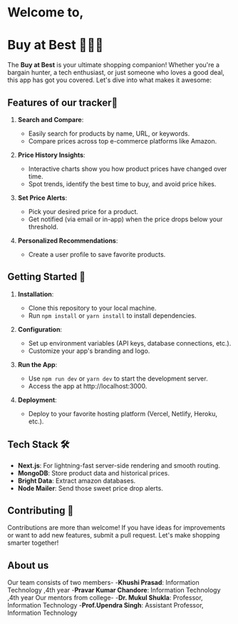 # Welcome to,
# Buy at Best 💸🛒✨

The **Buy at Best** is your ultimate shopping companion! Whether you're a bargain hunter, a tech enthusiast, or just someone who loves a good deal, this app has got you covered. Let's dive into what makes it awesome:

## Features of our tracker🌟

1. **Search and Compare**:
   - Easily search for products by name, URL, or keywords.
   - Compare prices across top e-commerce platforms like Amazon.

2. **Price History Insights**:
   - Interactive charts show you how product prices have changed over time.
   - Spot trends, identify the best time to buy, and avoid price hikes.

3. **Set Price Alerts**:
   - Pick your desired price for a product.
   - Get notified (via email or in-app) when the price drops below your threshold.

4. **Personalized Recommendations**:
   - Create a user profile to save favorite products.

## Getting Started 🚀

1. **Installation**:
   - Clone this repository to your local machine.
   - Run `npm install` or `yarn install` to install dependencies.

2. **Configuration**:
   - Set up environment variables (API keys, database connections, etc.).
   - Customize your app's branding and logo.

3. **Run the App**:
   - Use `npm run dev` or `yarn dev` to start the development server.
   - Access the app at http://localhost:3000.

4. **Deployment**:
   - Deploy to your favorite hosting platform (Vercel, Netlify, Heroku, etc.).

## Tech Stack 🛠️

- **Next.js**: For lightning-fast server-side rendering and smooth routing.
- **MongoDB**: Store product data and historical prices.
- **Bright Data**: Extract amazon databases.
- **Node Mailer**: Send those sweet price drop alerts.

## Contributing 🙌

Contributions are more than welcome! If you have ideas for improvements or want to add new features, submit a pull request. Let's make shopping smarter together!


## About us
Our team consists of two members-
-**Khushi Prasad**: Information Technology ,4th year
-**Pravar Kumar Chandore**: Information Technology ,4th year
Our mentors from college-
-**Dr. Mukul Shukla**: Professor, Information Technology 
-**Prof.Upendra Singh**: Assistant Professor, Information Technology 



